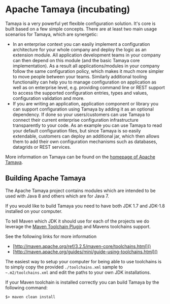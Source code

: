 # Apache Tamaya (incubating)

Tamaya is a very powerful yet flexible configuration solution. It's core is built based on a few simple concepts.
There are at least two main usage scenarios for Tamaya, which are synergetic:

- In an enterprise context you can easily implement a configuration architecture for your whole company and deploy the
  logic as an extension module. All application development teams in your company can then depend on this module (and the
  basic Tamaya core implementation). As a result all applications/modules in your company follow the same configuration
  policy, which makes it much more simpler to move people between your teams. Similarly additional tooling functionality
  can help you to manage configuration on application as well as on enterprise level, e.g. providing command line or
  REST support to access the supported configuration entries, types and values, configuration validation and more.
- If you are writing an application, application component or library you can support configuration using Tamaya by
  adding it as an optional dependency. If done so your users/customers can use Tamaya to connect their current enterprise
  configuration infrastructure transparently to your code. As an example you can use Tamaya to read your default
  configuration files, but since Tamaya is so easily extendable, customers can deploy an additional jar, which then
  allows them to add their own configuration mechanisms such as databases, datagrids or REST services.

More information on Tamaya can be found on the [homepage of Apache Tamaya](http://tamaya.incubator.apache.org/).

## Building Apache Tamaya

The Apache Tamaya project contains modules which are intended to be used with Java 8 and others
which are for Java 7.

If you would like to build Tamaya you need to have both JDK 1.7 and JDK-1.8 
installed on your computer.

To tell Maven which JDK it should use for each of the projects we do leverage the 
[Maven Toolchain Plugin](https://maven.apache.org/plugins/maven-toolchains-plugin/) and Mavens toolchains support.

See the following links for more information

- [http://maven.apache.org/ref/3.2.5/maven-core/toolchains.html]()
- [http://maven.apache.org/guides/mini/guide-using-toolchains.html]()

The easiest way to setup your computer for being able to use toolchains is to 
simply copy the provided `./toolchains.xml` sample to `~.m2/toolchains.xml` and 
edit the paths to your own JDK installations.

If your Maven toolchain is installed correctly you can build Tamaya by the following command:

    $> maven clean install



